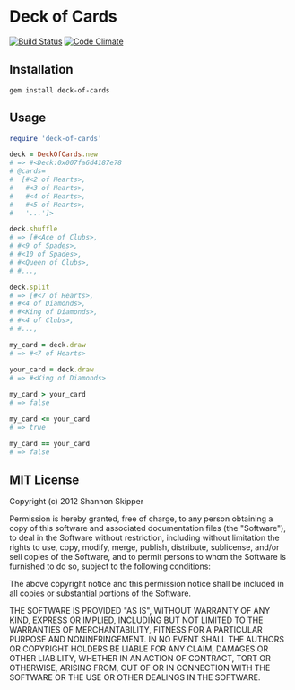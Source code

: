 # Deck of Cards
[![Build Status](https://secure.travis-ci.org/Havenwood/deck-of-cards.png?branch=master)](http://travis-ci.org/Havenwood/deck-of-cards)
[![Code Climate](https://codeclimate.com/badge.png)](https://codeclimate.com/github/Havenwood/deck-of-cards)

## Installation

`gem install deck-of-cards`

## Usage

```ruby
require 'deck-of-cards'

deck = DeckOfCards.new
# => #<Deck:0x007fa6d4187e78
# @cards=
#  [#<2 of Hearts>,
#   #<3 of Hearts>,
#   #<4 of Hearts>,
#   #<5 of Hearts>,
#   '...']>

deck.shuffle
# => [#<Ace of Clubs>,
# #<9 of Spades>,
# #<10 of Spades>,
# #<Queen of Clubs>,
# #...,

deck.split
# => [#<7 of Hearts>,
# #<4 of Diamonds>,
# #<King of Diamonds>,
# #<4 of Clubs>,
# #...,

my_card = deck.draw
# => #<7 of Hearts>

your_card = deck.draw
# => #<King of Diamonds>
	
my_card > your_card
# => false

my_card <= your_card
# => true

my_card == your_card
# => false
```

## MIT License

Copyright (c) 2012 Shannon Skipper

Permission is hereby granted, free of charge, to any person obtaining a copy of this software and associated documentation files (the "Software"), to deal in the Software without restriction, including without limitation the rights to use, copy, modify, merge, publish, distribute, sublicense, and/or sell copies of the Software, and to permit persons to whom the Software is furnished to do so, subject to the following conditions:

The above copyright notice and this permission notice shall be included in all copies or substantial portions of the Software.

THE SOFTWARE IS PROVIDED "AS IS", WITHOUT WARRANTY OF ANY KIND, EXPRESS OR IMPLIED, INCLUDING BUT NOT LIMITED TO THE WARRANTIES OF MERCHANTABILITY, FITNESS FOR A PARTICULAR PURPOSE AND NONINFRINGEMENT. IN NO EVENT SHALL THE AUTHORS OR COPYRIGHT HOLDERS BE LIABLE FOR ANY CLAIM, DAMAGES OR OTHER LIABILITY, WHETHER IN AN ACTION OF CONTRACT, TORT OR OTHERWISE, ARISING FROM, OUT OF OR IN CONNECTION WITH THE SOFTWARE OR THE USE OR OTHER DEALINGS IN THE SOFTWARE.